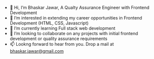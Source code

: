 - 👋 Hi, I’m Bhaskar Jawar, A Qualty Assurance Engineer with Frontend Development
- 👀 I’m interested in extending my career opportunities in Frontend Development (HTML, CSS, Javascript)
- 🌱 I’m currently learning Full stack web development
- 💞️ I’m looking to collaborate on any projects with initial frontend development or quality assurance requirements
- 📫 Lookng forward to hear from you. Drop a mail at bhaskar.jawar@gmail.com

<!---
Bhaskar3494/Bhaskar3494 is a ✨ special ✨ repository because its `README.md` (this file) appears on your GitHub profile.
You can click the Preview link to take a look at your changes.
--->

